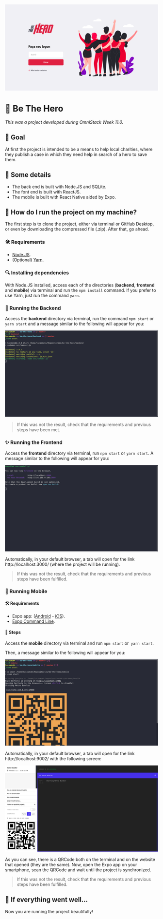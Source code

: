 ![Be The Hero](readme-images/cover.png)

# :superhero: Be The Hero

*This was a project developed during OmniStack Week 11.0.*

## :dart: Goal

At first the project is intended to be a means to help local charities, where they publish a case in which they need help in search of a hero to save them.

## :scroll: Some details

* The back end is built with Node.JS and SQLite.
* The font end is built with ReactJS.
* The mobile is built with React Native aided by Expo.

## :thinking: How do I run the project on my machine?

The first step is to clone the project, either via terminal or GitHub Desktop, or even by downloading the compressed file (.zip). After that, go ahead.

### :hammer_and_wrench: Requirements

* [Node.JS](https://nodejs.org/).
* (Optional) [Yarn](https://yarnpkg.com/).

### :mag: Installing dependencies

With Node.JS installed, access each of the directories (**backend**, **frontend** and **mobile**) via terminal and run the `npm install` command. If you prefer to use Yarn, just run the command `yarn`.

### :goggles: Running the Backend

Access the **backend** directory via terminal, run the command `npm start` or` yarn start` and a message similar to the following will appear for you:

![Result of the command in the terminal](readme-images/backend.png)

> If this was not the result, check that the requirements and previous steps have been met.

### :sparkles: Running the Frontend

Access the **frontend** directory via terminal, run `npm start` or `yarn start`. A message similar to the following will appear for you:

![Result of the command in the terminal](readme-images/frontend.png)

Automatically, in your default browser, a tab will open for the link http://localhost:3000/ (where the project will be running).

> If this was not the result, check that the requirements and previous steps have been fulfilled.

### :iphone: Running Mobile

#### :hammer_and_wrench: Requirements

* Expo app: ([Android](https://play.google.com/store/apps/details?id=host.exp.exponent) - [iOS](https://apps.apple.com/br/app/expo-client/id982107779)).
* [Expo Command Line](https://expo.io/learn).

#### :hiking_boot: Steps

Access the **mobile** directory via terminal and run `npm start` or` yarn start`.

Then, a message similar to the following will appear for you:

![Expo-cli terminal](readme-images/mobile.png)

Automatically, in your default browser, a tab will open for the link http://localhost:9002/ with the following screen:

![Expo on browser](readme-images/browser-expo.png)

As you can see, there is a QRCode both on the terminal and on the website that opened (they are the same). Now, open the Expo app on your smartphone, scan the QRCode and wait until the project is synchronized.

> If this was not the result, check that the requirements and previous steps have been fulfilled.

## :tada: If everything went well...

Now you are running the project beautifully!